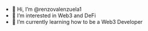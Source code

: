 - 👋 Hi, I’m @renzovalenzuela1
- 👀 I’m interested in Web3 and DeFi
- 🌱 I’m currently learning how to be a Web3 Developer

<!---
renzovalenzuela1/renzovalenzuela1 is a ✨ special ✨ repository because its `README.md` (this file) appears on your GitHub profile.
You can click the Preview link to take a look at your changes.
--->
